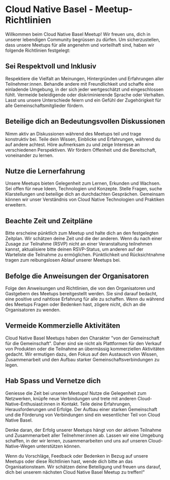 # Cloud Native Basel - Meetup-Richtlinien

Willkommen beim Cloud Native Basel Meetup! Wir freuen uns, dich in unserer lebendigen Community begrüssen zu dürfen. Um sicherzustellen, dass unsere Meetups für alle angenehm und vorteilhaft sind, haben wir folgende Richtlinien festgelegt:

## Sei Respektvoll und Inklusiv

Respektiere die Vielfalt an Meinungen, Hintergründen und Erfahrungen aller Teilnehmer:innen. Behandle andere mit Freundlichkeit und schaffe eine einladende Umgebung, in der sich jeder wertgeschätzt und eingeschlossen fühlt. Vermeide beleidigende oder diskriminierende Sprache oder Verhalten. Lasst uns unsere Unterschiede feiern und ein Gefühl der Zugehörigkeit für alle Gemeinschaftsmitglieder fördern.

## Beteilige dich an Bedeutungsvollen Diskussionen

Nimm aktiv an Diskussionen während des Meetups teil und trage konstruktiv bei. Teile dein Wissen, Einblicke und Erfahrungen, während du auf andere achtest. Höre aufmerksam zu und zeige Interesse an verschiedenen Perspektiven. Wir fördern Offenheit und die Bereitschaft, voneinander zu lernen.

## Nutze die Lernerfahrung

Unsere Meetups bieten Gelegenheit zum Lernen, Erkunden und Wachsen. Sei offen für neue Ideen, Technologien und Konzepte. Stelle Fragen, suche Klarstellungen und beteilige dich an durchdachten Gesprächen. Gemeinsam können wir unser Verständnis von Cloud Native Technologien und Praktiken erweitern.

## Beachte Zeit und Zeitpläne

Bitte erscheine pünktlich zum Meetup und halte dich an den festgelegten Zeitplan. Wir schätzen deine Zeit und die der anderen. Wenn du nach einer Zusage zur Teilnahme (RSVP) nicht an einer Veranstaltung teilnehmen kannst, aktualisiere bitte deinen RSVP-Status, um anderen auf der Warteliste die Teilnahme zu ermöglichen. Pünktlichkeit und Rücksichtnahme tragen zum reibungslosen Ablauf unserer Meetups bei.

## Befolge die Anweisungen der Organisatoren

Folge den Anweisungen und Richtlinien, die von den Organisatoren und Gastgebern des Meetups bereitgestellt werden. Sie sind darauf bedacht, eine positive und nahtlose Erfahrung für alle zu schaffen. Wenn du während des Meetups Fragen oder Bedenken hast, zögere nicht, dich an die Organisatoren zu wenden.

## Vermeide Kommerzielle Aktivitäten

Cloud Native Basel Meetups haben den Charakter "von der Gemeinschaft für die Gemeinschaft". Daher sind sie nicht als Plattformen für den Verkauf von Produkten oder die Teilnahme an übermässig kommerziellen Aktivitäten gedacht. Wir ermutigen dazu, den Fokus auf den Austausch von Wissen, Zusammenarbeit und den Aufbau starker Gemeinschaftsverbindungen zu legen.

## Hab Spass und Vernetze dich

Geniesse die Zeit bei unseren Meetups! Nutze die Gelegenheit zum Netzwerken, knüpfe neue Verbindungen und trete mit anderen Cloud-Native-Enthusiast:innen in Kontakt. Teile deine Erfahrungen, Herausforderungen und Erfolge. Der Aufbau einer starken Gemeinschaft und die Förderung von Verbindungen sind ein wesentlicher Teil von Cloud Native Basel.

Denke daran, der Erfolg unserer Meetups hängt von der aktiven Teilnahme und Zusammenarbeit aller Teilnehmer:innen ab. Lassen wir eine Umgebung schaffen, in der wir lernen, zusammenarbeiten und uns auf unseren Cloud-Native-Wegen unterstützen können.

Wenn du Vorschläge, Feedback oder Bedenken in Bezug auf unsere Meetups oder diese Richtlinien hast, wende dich bitte an das Organisationsteam. Wir schätzen deine Beteiligung und freuen uns darauf, dich bei unserem nächsten Cloud Native Basel Meetup zu treffen!"
